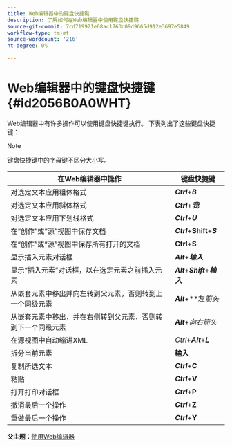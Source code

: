 ```yaml
---
title: Web编辑器中的键盘快捷键
description: 了解如何在Web编辑器中使用键盘快捷键
source-git-commit: 7cd719921e68ac1763d09d9665d912e3697e5849
workflow-type: tm+mt
source-wordcount: '216'
ht-degree: 0%

---
```



# Web编辑器中的键盘快捷键 {#id2056B0A0WHT}

Web编辑器中有许多操作可以使用键盘快捷键执行。 下表列出了这些键盘快捷键：

>[!NOTE]
>
> 键盘快捷键中的字母键不区分大小写。

| 在Web编辑器中操作 | 键盘快捷键 |
|-----------------------|-----------------|
| 对选定文本应用粗体格式 | ***Ctrl***+***B*** |
| 对选定文本应用斜体格式 | ***Ctrl***+***我*** |
| 对选定文本应用下划线格式 | ***Ctrl***+***U*** |
| 在“创作”或“源”视图中保存文档 | ***Ctrl***+**Shift**+***S*** |
| 在“创作”或“源”视图中保存所有打开的文档 | **Ctrl**+**S** |
| 显示插入元素对话框 | ***Alt***+***输入*** |
| 显示“插入元素”对话框，以在选定元素之前插入元素 | ***Alt***+***Shift***+***输入*** |
| 从嵌套元素中移出并向左转到父元素，否则转到上一个同级元素 | ***Alt***+**左&#x200B;*箭头* |
| 从嵌套元素中移出，并在右侧转到父元素，否则转到下一个同级元素 | ***Alt***+*向右箭头* |
| 在源视图中自动缩进XML | *Ctrl*+***Alt***+***L*** |
| 拆分当前元素 | **输入** |
| 复制所选文本 | ***Ctrl***+**C** |
| 粘贴 | ***Ctrl***+**V** |
| 打开打印对话框 | ***Ctrl***+**P** |
| 撤消最后一个操作 | ***Ctrl***+**Z** |
| 重做最后一个操作 | ***Ctrl***+**Y** |

**父主题：**[&#x200B;使用Web编辑器](web-editor.md)

